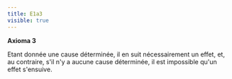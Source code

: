 ```yaml
---
title: E1a3
visible: true
---
```


**Axioma 3**

Etant donnée une cause déterminée, il en suit nécessairement un effet, et, au contraire, s'il n'y a aucune cause déterminée, il est impossible qu'un effet s'ensuive.
